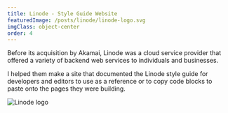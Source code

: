 ```yaml
---
title: Linode - Style Guide Website
featuredImage: /posts/linode/linode-logo.svg
imgClass: object-center
order: 4
---
```


Before its acquisition by Akamai, Linode was a cloud service provider that offered a variety of backend web services to individuals and businesses.

I helped them make a site that documented the Linode style guide for developers and editors to use as a reference or to copy code blocks to paste onto the pages they were building.

<img alt="Linode logo" src="/posts/linode/linode-1.png" />
